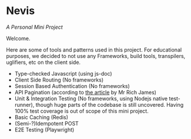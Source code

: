 # Nevis

*A Personal Mini Project*

Welcome.
   
Here are some of tools and patterns used in this project. For educational purposes, we decided to not use any Frameworks, build tools, transpilers, uglifiers, etc on the client side.  

- Type-checked Javascript (using js-doc)
- Client Side Routing (No frameworks)  
- Session Based Authentication (No frameworks)  
- API Pagination (according to [the article](https://mysql.rjweb.org/doc.php/pagination) by Mr Rich James)  
- Unit & Integration Testing (No frameworks, using Nodejs native test-runner), though huge parts of the codebase is still uncovered. Having 100% test coverage is out of scope of this mini project.  
- Basic Caching (Redis)  
- (Semi-?)Idempotent POST  
- E2E Testing (Playwright)

